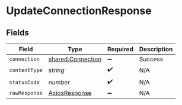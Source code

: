 # UpdateConnectionResponse


## Fields

| Field                                                   | Type                                                    | Required                                                | Description                                             |
| ------------------------------------------------------- | ------------------------------------------------------- | ------------------------------------------------------- | ------------------------------------------------------- |
| `connection`                                            | [shared.Connection](../../models/shared/connection.md)  | :heavy_minus_sign:                                      | Success                                                 |
| `contentType`                                           | *string*                                                | :heavy_check_mark:                                      | N/A                                                     |
| `statusCode`                                            | *number*                                                | :heavy_check_mark:                                      | N/A                                                     |
| `rawResponse`                                           | [AxiosResponse](https://axios-http.com/docs/res_schema) | :heavy_minus_sign:                                      | N/A                                                     |